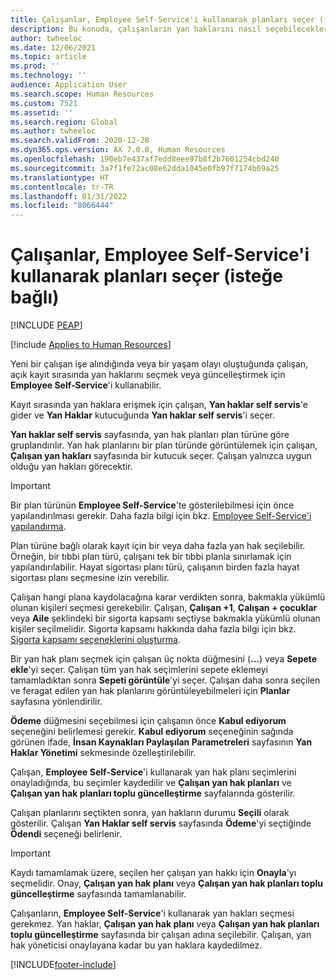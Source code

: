 ```yaml
---
title: Çalışanlar, Employee Self-Service'i kullanarak planları seçer (isteğe bağlı)
description: Bu konuda, çalışanların yan haklarını nasıl seçebilecekleri veya güncelleştirebilecekleri açıklanmaktadır.
author: twheeloc
ms.date: 12/06/2021
ms.topic: article
ms.prod: ''
ms.technology: ''
audience: Application User
ms.search.scope: Human Resources
ms.custom: 7521
ms.assetid: ''
ms.search.region: Global
ms.author: twheeloc
ms.search.validFrom: 2020-12-28
ms.dyn365.ops.version: AX 7.0.0, Human Resources
ms.openlocfilehash: 190eb7e437af7edd8eee97b8f2b7601254cbd240
ms.sourcegitcommit: 3a7f1fe72ac08e62dda1045e0fb97f7174b69a25
ms.translationtype: HT
ms.contentlocale: tr-TR
ms.lasthandoff: 01/31/2022
ms.locfileid: "8066444"
---
```

# <a name="employees-select-plans-by-using-employee-self-service-optional"></a>Çalışanlar, Employee Self-Service'i kullanarak planları seçer (isteğe bağlı)


[!INCLUDE [PEAP](../includes/peap-2.md)]

[!include [Applies to Human Resources](../includes/applies-to-hr.md)]

Yeni bir çalışan işe alındığında veya bir yaşam olayı oluştuğunda çalışan, açık kayıt sırasında yan haklarını seçmek veya güncelleştirmek için **Employee Self-Service**'i kullanabilir.

Kayıt sırasında yan haklara erişmek için çalışan, **Yan haklar self servis**'e gider ve **Yan Haklar** kutucuğunda **Yan haklar self servis**'i seçer.

**Yan haklar self servis** sayfasında, yan hak planları plan türüne göre gruplandırılır. Yan hak planlarını bir plan türünde görüntülemek için çalışan, **Çalışan yan hakları** sayfasında bir kutucuk seçer. Çalışan yalnızca uygun olduğu yan hakları görecektir.

> [!IMPORTANT]
> Bir plan türünün **Employee Self-Service**'te gösterilebilmesi için önce yapılandırılması gerekir. Daha fazla bilgi için bkz. [Employee Self-Service'i yapılandırma](/hr-benefits-setup-employee-self-service.md).

Plan türüne bağlı olarak kayıt için bir veya daha fazla yan hak seçilebilir. Örneğin, bir tıbbi plan türü, çalışanı tek bir tıbbi planla sınırlamak için yapılandırılabilir. Hayat sigortası planı türü, çalışanın birden fazla hayat sigortası planı seçmesine izin verebilir.

Çalışan hangi plana kaydolacağına karar verdikten sonra, bakmakla yükümlü olunan kişileri seçmesi gerekebilir. Çalışan, **Çalışan +1**, **Çalışan + çocuklar** veya **Aile** şeklindeki bir sigorta kapsamı seçtiyse bakmakla yükümlü olunan kişiler seçilmelidir. Sigorta kapsamı hakkında daha fazla bilgi için bkz. [Sigorta kapsamı seçeneklerini oluşturma](/hr-benefits-setup-coverage-options.md).

Bir yan hak planı seçmek için çalışan üç nokta düğmesini (**...**) veya **Sepete ekle**'yi seçer. Çalışan tüm yan hak seçimlerini sepete eklemeyi tamamladıktan sonra **Sepeti görüntüle**'yi seçer. Çalışan daha sonra seçilen ve feragat edilen yan hak planlarını görüntüleyebilmeleri için **Planlar** sayfasına yönlendirilir.

**Ödeme** düğmesini seçebilmesi için çalışanın önce **Kabul ediyorum** seçeneğini belirlemesi gerekir. **Kabul ediyorum** seçeneğinin sağında görünen ifade, **İnsan Kaynakları Paylaşılan Parametreleri** sayfasının **Yan Haklar Yönetimi** sekmesinde özelleştirilebilir.

Çalışan, **Employee Self-Service**'i kullanarak yan hak planı seçimlerini onayladığında, bu seçimler kaydedilir ve **Çalışan yan hak planları** ve **Çalışan yan hak planları toplu güncelleştirme** sayfalarında gösterilir.

Çalışan planlarını seçtikten sonra, yan hakların durumu **Seçili** olarak gösterilir. Çalışan **Yan Haklar self servis** sayfasında **Ödeme**'yi seçtiğinde **Ödendi** seçeneği belirlenir.

> [!IMPORTANT]
> Kaydı tamamlamak üzere, seçilen her çalışan yan hakkı için **Onayla**'yı seçmelidir. Onay, **Çalışan yan hak planı** veya **Çalışan yan hak planları toplu güncelleştirme** sayfasında tamamlanabilir.
>

Çalışanların, **Employee Self-Service**'i kullanarak yan hakları seçmesi gerekmez. Yan haklar, **Çalışan yan hak planı** veya **Çalışan yan hak planları toplu güncelleştirme** sayfasında bir çalışan adına seçilebilir. Çalışan, yan hak yöneticisi onaylayana kadar bu yan haklara kaydedilmez.

[!INCLUDE[footer-include](../includes/footer-banner.md)]
